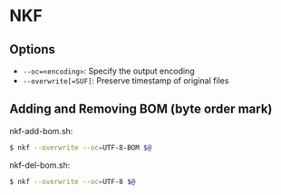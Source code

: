 # NKF

## Options

* `--oc=<encoding>`: Specify the output encoding
* `--overwrite[=SUF]`: Preserve timestamp of original files

## Adding and Removing BOM (byte order mark)

nkf-add-bom.sh:

```sh
$ nkf --overwrite --oc=UTF-8-BOM $@
```

nkf-del-bom.sh:

```sh
$ nkf --overwrite --oc=UTF-8 $@
```

